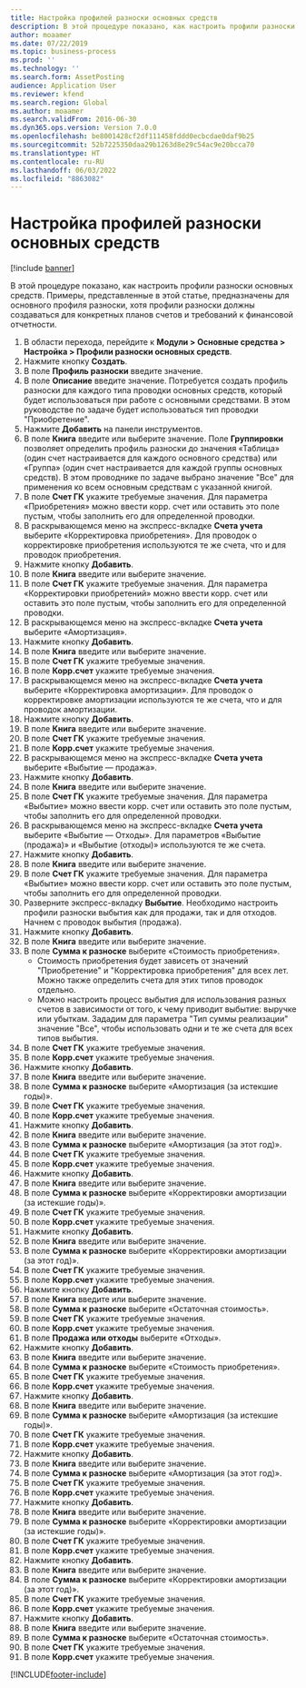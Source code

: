 ```yaml
---
title: Настройка профилей разноски основных средств
description: В этой процедуре показано, как настроить профили разноски основных средств.
author: moaamer
ms.date: 07/22/2019
ms.topic: business-process
ms.prod: ''
ms.technology: ''
ms.search.form: AssetPosting
audience: Application User
ms.reviewer: kfend
ms.search.region: Global
ms.author: moaamer
ms.search.validFrom: 2016-06-30
ms.dyn365.ops.version: Version 7.0.0
ms.openlocfilehash: be8001428cf2df111458fddd0ecbcdae0daf9b25
ms.sourcegitcommit: 52b7225350daa29b1263d8e29c54ac9e20bcca70
ms.translationtype: HT
ms.contentlocale: ru-RU
ms.lasthandoff: 06/03/2022
ms.locfileid: "8863082"
---
```

# <a name="set-up-fixed-asset-posting-profiles"></a>Настройка профилей разноски основных средств

[!include [banner](../../includes/banner.md)]

В этой процедуре показано, как настроить профили разноски основных средств. Примеры, представленные в этой статье, предназначены для основного профиля разноски, хотя профили разноски должны создаваться для конкретных планов счетов и требований к финансовой отчетности.

1. В области перехода, перейдите к **Модули > Основные средства > Настройка > Профили разноски основных средств**.
2. Нажмите кнопку **Создать**.
3. В поле **Профиль разноски** введите значение.
4. В поле **Описание** введите значение. Потребуется создать профиль разноски для каждого типа проводки основных средств, который будет использоваться при работе с основными средствами. В этом руководстве по задаче будет использоваться тип проводки "Приобретение".  
5. Нажмите **Добавить** на панели инструментов.
6. В поле **Книга** введите или выберите значение. Поле **Группировки** позволяет определить профиль разноски до значения «Таблица» (один счет настраивается для каждого основного средства) или «Группа» (один счет настраивается для каждой группы основных средств). В этом проводнике по задаче выбрано значение "Все" для применения ко всем основным средствам с указанной книгой.  
7. В поле **Счет ГК** укажите требуемые значения. Для параметра «Приобретения» можно ввести корр. счет или оставить это поле пустым, чтобы заполнить его для определенной проводки.    
8. В раскрывающемся меню на экспресс-вкладке **Счета учета** выберите «Корректировка приобретения». Для проводок о корректировке приобретения используются те же счета, что и для проводок приобретения.  
9. Нажмите кнопку **Добавить**.
10. В поле **Книга** введите или выберите значение.
11. В поле **Счет ГК** укажите требуемые значения. Для параметра «Корректировки приобретений» можно ввести корр. счет или оставить это поле пустым, чтобы заполнить его для определенной проводки.    
12. В раскрывающемся меню на экспресс-вкладке **Счета учета** выберите «Амортизация».
13. Нажмите кнопку **Добавить**.
14. В поле **Книга** введите или выберите значение.
15. В поле **Счет ГК** укажите требуемые значения.
16. В поле **Корр.счет** укажите требуемые значения.
17. В раскрывающемся меню на экспресс-вкладке **Счета учета** выберите «Корректировка амортизации». Для проводок о корректировке амортизации используются те же счета, что и для проводок амортизации.  
18. Нажмите кнопку **Добавить**.
19. В поле **Книга** введите или выберите значение.
20. В поле **Счет ГК** укажите требуемые значения.
21. В поле **Корр.счет** укажите требуемые значения.
22. В раскрывающемся меню на экспресс-вкладке **Счета учета** выберите «Выбытие — продажа».
23. Нажмите кнопку **Добавить**.
24. В поле **Книга** введите или выберите значение.
25. В поле **Счет ГК** укажите требуемые значения. Для параметра «Выбытие» можно ввести корр. счет или оставить это поле пустым, чтобы заполнить его для определенной проводки.  
26. В раскрывающемся меню на экспресс-вкладке **Счета учета** выберите «Выбытие — Отходы». Для параметров «Выбытие (продажа)» и «Выбытие (отходы)» используются те же счета.  
27. Нажмите кнопку **Добавить**.
28. В поле **Книга** введите или выберите значение.
29. В поле **Счет ГК** укажите требуемые значения. Для параметра «Выбытие» можно ввести корр. счет или оставить это поле пустым, чтобы заполнить его для определенной проводки.  
30. Разверните экспресс-вкладку **Выбытие**. Необходимо настроить профили разноски выбытия как для продажи, так и для отходов.  Начнем с проводок выбытия (продажа).  
31. Нажмите кнопку **Добавить**.
32. В поле **Книга** введите или выберите значение.
33. В поле **Сумма к разноске** выберите «Стоимость приобретения».
    * Стоимость приобретения будет зависеть от значений "Приобретение" и "Корректировка приобретения" для всех лет. Можно также определить счета для этих типов проводок отдельно.  
    * Можно настроить процесс выбытия для использования разных счетов в зависимости от того, к чему приводит выбытие: выручке или убыткам. Зададим для параметра "Тип суммы реализации" значение "Все", чтобы использовать одни и те же счета для всех типов выбытия.  
34. В поле **Счет ГК** укажите требуемые значения.
35. В поле **Корр.счет** укажите требуемые значения.
36. Нажмите кнопку **Добавить**.
37. В поле **Книга** введите или выберите значение.
38. В поле **Сумма к разноске** выберите «Амортизация (за истекшие годы)».  
38. В поле **Счет ГК** укажите требуемые значения.
39. В поле **Корр.счет** укажите требуемые значения.
40. Нажмите кнопку **Добавить**.
41. В поле **Книга** введите или выберите значение.
42. В поле **Сумма к разноске** выберите «Амортизация (за этот год)».
43. В поле **Счет ГК** укажите требуемые значения.
44. В поле **Корр.счет** укажите требуемые значения.
45. Нажмите кнопку **Добавить**.
46. В поле **Книга** введите или выберите значение.
47. В поле **Сумма к разноске** выберите «Корректировки амортизации (за истекшие годы)».
48. В поле **Счет ГК** укажите требуемые значения.
49. В поле **Корр.счет** укажите требуемые значения.
50. Нажмите кнопку **Добавить**.
51. В поле **Книга** введите или выберите значение.
52. В поле **Сумма к разноске** выберите «Корректировки амортизации (за этот год)».
53. В поле **Счет ГК** укажите требуемые значения.
54. В поле **Корр.счет** укажите требуемые значения.
55. Нажмите кнопку **Добавить**.
56. В поле **Книга** введите или выберите значение.
57. В поле **Сумма к разноске** выберите «Остаточная стоимость».
58. В поле **Счет ГК** укажите требуемые значения.
59. В поле **Корр.счет** укажите требуемые значения.
60. В поле **Продажа или отходы** выберите «Отходы».
61. Нажмите кнопку **Добавить**.
62. В поле **Книга** введите или выберите значение.
63. В поле **Сумма к разноске** выберите «Стоимость приобретения».
64. В поле **Счет ГК** укажите требуемые значения.
65. В поле **Корр.счет** укажите требуемые значения.
66. Нажмите кнопку **Добавить**.
67. В поле **Книга** введите или выберите значение.
67. В поле **Сумма к разноске** выберите «Амортизация (за истекшие годы)».  
68. В поле **Счет ГК** укажите требуемые значения.
69. В поле **Корр.счет** укажите требуемые значения.
70. Нажмите кнопку **Добавить**.
71. В поле **Книга** введите или выберите значение.
72. В поле **Сумма к разноске** выберите «Амортизация (за этот год)».
73. В поле **Счет ГК** укажите требуемые значения.
74. В поле **Корр.счет** укажите требуемые значения.
75. Нажмите кнопку **Добавить**.
76. В поле **Книга** введите или выберите значение.
77. В поле **Сумма к разноске** выберите «Корректировки амортизации (за истекшие годы)».
78. В поле **Счет ГК** укажите требуемые значения.
79. В поле **Корр.счет** укажите требуемые значения.
80. Нажмите кнопку **Добавить**.
81. В поле **Книга** введите или выберите значение.
82. В поле **Сумма к разноске** выберите «Корректировки амортизации (за этот год)».
83. В поле **Счет ГК** укажите требуемые значения.
84. В поле **Корр.счет** укажите требуемые значения.
85. Нажмите кнопку **Добавить**.
86. В поле **Книга** введите или выберите значение.
87. В поле **Сумма к разноске** выберите «Остаточная стоимость».
88. В поле **Счет ГК** укажите требуемые значения.
89. В поле **Корр.счет** укажите требуемые значения.



[!INCLUDE[footer-include](../../../includes/footer-banner.md)]
